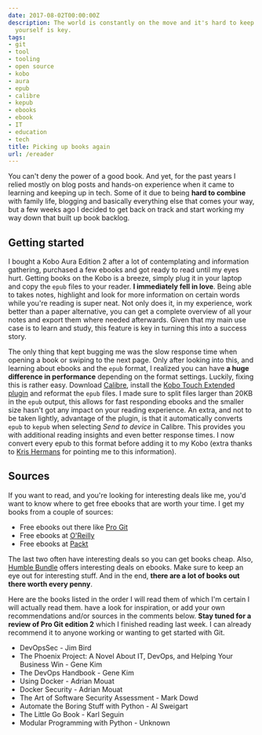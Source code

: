 ```yaml
---
date: 2017-08-02T00:00:00Z
description: The world is constantly on the move and it's hard to keep up. Educating
  yourself is key.
tags:
- git
- tool
- tooling
- open source
- kobo
- aura
- epub
- calibre
- kepub
- ebooks
- ebook
- IT
- education
- tech
title: Picking up books again
url: /ereader
---
```


You can't deny the power of a good book. And yet, for the past years I relied mostly on blog posts and hands-on experience when it came to learning and keeping up in tech. Some of it due to being **hard to combine** with family life, blogging and basically everything else that comes your way, but a few weeks ago I decided to get back on track and start working my way down that built up book backlog.

## Getting started

I bought a Kobo Aura Edition 2 after a lot of contemplating and information gathering, purchased a few ebooks and got ready to read until my eyes hurt. Getting books on the Kobo is a breeze, simply plug it in your laptop and copy the `epub` files to your reader. **I immediately fell in love**. Being able to takes notes, highlight and look for more information on certain words while you're reading is super neat. Not only does it, in my experience, work better than a paper alternative, you can get a complete overview of all your notes and export them where needed afterwards. Given that my main use case is to learn and study, this feature is key in turning this into a success story.

The only thing that kept bugging me was the slow response time when opening a book or swiping to the next page. Only after looking into this, and learning about ebooks and the `epub` format, I realized you can have **a huge difference in performance** depending on the format settings. Luckily, fixing this is rather easy. Download <a href="https://github.com/kovidgoyal/calibre" target="_blank">Calibre</a>, install the <a href="https://www.mobileread.com/forums/showthread.php?t=211135" target="_blank">Kobo Touch Extended plugin</a> and reformat the `epub` files. I made sure to split files larger than 20KB in the `epub` output, this allows for fast responding ebooks and the smaller size hasn't got any impact on your reading experience. An extra, and not to be taken lightly, advantage of the plugin, is that it automatically converts `epub` to `kepub` when selecting _Send to device_ in Calibre. This provides you with additional reading insights and even better response times. I now convert every epub to this format before adding it to my Kobo (extra thanks to <a href="https://twitter.com/krishermans?lang=en" target="_blank">Kris Hermans</a> for pointing me to this information).

## Sources

If you want to read, and you're looking for interesting deals like me, you'd want to know where to get free ebooks that are worth your time. I get my books from a couple of sources:

- Free ebooks out there like <a href="https://github.com/progit/progit2" target="_blank">Pro Git</a>
- Free ebooks at <a href="http://www.oreilly.com/programming/free/" target="_blank">O'Reilly</a>
- Free ebooks at <a href="https://www.packtpub.com/packt/offers/free-learning" target="_blank">Packt</a>

The last two often have interesting deals so you can get books cheap. Also, <a href="https://www.humblebundle.com/books" target="_blank">Humble Bundle</a> offers interesting deals on ebooks. Make sure to keep an eye out for interesting stuff. And in the end, **there are a lot of books out there worth every penny**.

Here are the books listed in the order I will read them of which I'm certain I will actually read them. have a look for inspiration, or add your own recommendations and/or sources in the comments below. **Stay tuned for a review of Pro Git edition 2** which I finished reading last week. I can already recommend it to anyone working or wanting to get started with Git.

- DevOpsSec - Jim Bird
- The Phoenix Project: A Novel About IT, DevOps, and Helping Your Business Win - Gene Kim
- The DevOps Handbook - Gene Kim
- Using Docker - Adrian Mouat
- Docker Security - Adrian Mouat
- The Art of Software Security Assessment - Mark Dowd
- Automate the Boring Stuff with Python - Al Sweigart
- The Little Go Book - Karl Seguin
- Modular Programming with Python - Unknown